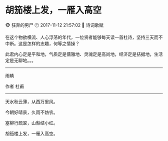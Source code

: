 #  胡笳楼上发，一雁入高空
:monkey_face: 狂奔的男尸  :clock1: 2017-11-12 21:57:02  :open_file_folder:   诗词歌赋

在这个物欲横流、人心浮荡的年代，一位贤者能够每天读一首杜诗，坚持三天而不中断。这是怎样的志趣，何等之情操？

此君内心定是平和地，气质定是儒雅地、灵魂定是高尚地，经济定是拮据地，生活定是无聊地。。。


-----


雨睛

作者 杜甫


-----


天水秋云薄，从西万里风。

今朝好晴景，久雨不妨农。

塞柳行疏翠，山梨结小红。

胡笳楼上发，一雁入高空。